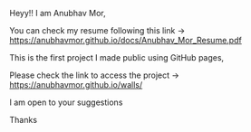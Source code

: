 Heyy!! I am Anubhav Mor, 

You can check my resume following this link -> https://anubhavmor.github.io/docs/Anubhav_Mor_Resume.pdf

This is the first project I made public using GitHub pages,

Please check the link to access the project -> https://anubhavmor.github.io/walls/

I am open to your suggestions



Thanks 
